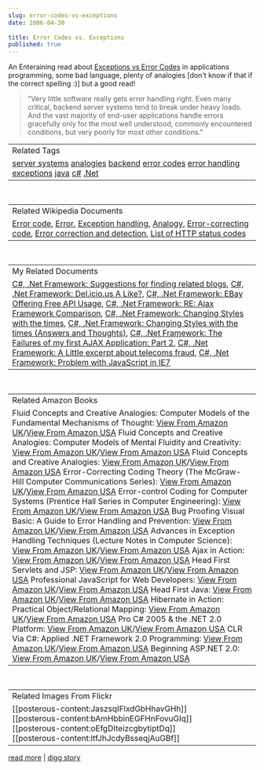 ```yaml
---
slug: error-codes-vs-exceptions
date: 2006-04-30
 
title: Error Codes vs. Exceptions
published: true
---
```

An Enteraining read about <a href="http://damienkatz.net/2006/04/error_code_vs_e.html"> Exceptions vs Error Codes</a> in applications programming, some bad language, plenty of analogies [don't know if that if the correct spelling :)] but a good read!<br /><blockquote class="posterous_medium_quote">"Very little software really gets error handling right. Even many critical, backend server systems tend to break under heavy loads. And the vast majority of end-user applications handle errors gracefully only for the most well understood, commonly encountered conditions, but very poorly for most other conditions."</blockquote><p /><table class="TechnoratiHead TagHeader">
<tr><td>Related Tags</td></tr>
<tr class="Technorati"><td>
<a href="http://www.kinlan.co.uk/tag/server%20systems" class="Tag" rel="tag">server systems</a> <a href="http://www.kinlan.co.uk/tag/analogies" class="Tag" rel="tag">analogies</a> <a href="http://www.kinlan.co.uk/tag/backend" class="Tag" rel="tag">backend</a> <a href="http://www.kinlan.co.uk/tag/error%20codes" class="Tag" rel="tag">error codes</a> <a href="http://www.kinlan.co.uk/tag/error%20handling" class="Tag" rel="tag">error handling</a> <a href="http://www.kinlan.co.uk/tag/exceptions" class="Tag" rel="tag">exceptions</a> <a href="http://www.kinlan.co.uk/tag/java" class="Tag" rel="tag">java</a> <a href="http://www.kinlan.co.uk/tag/c%23" class="Tag" rel="tag">c#</a> <a href="http://www.kinlan.co.uk/tag/.Net" class="Tag" rel="tag">.Net</a>
</td></tr>
</table><br /><table class="TechnoratiHead TagHeader">
<tr><td>Related Wikipedia Documents</td></tr>
<tr class="Technorati"><td>
<a href="http://en.wikipedia.org/wiki/Error_code" class="Tag" rel="tag">Error code</a>, <a href="http://en.wikipedia.org/wiki/Error" class="Tag" rel="tag">Error</a>, <a href="http://en.wikipedia.org/wiki/Exception_handling" class="Tag" rel="tag">Exception handling</a>, <a href="http://en.wikipedia.org/wiki/Analogy" class="Tag" rel="tag">Analogy</a>, <a href="http://en.wikipedia.org/wiki/Error-correcting_code" class="Tag" rel="tag">Error-correcting code</a>, <a href="http://en.wikipedia.org/wiki/Error_correction_and_detection" class="Tag" rel="tag">Error correction and detection</a>, <a href="http://en.wikipedia.org/wiki/List_of_HTTP_status_codes" class="Tag" rel="tag">List of HTTP status codes</a>
</td></tr>
</table><br /><table class="TechnoratiHead TagHeader">
<tr><td>My Related Documents</td></tr>
<tr class="Technorati"><td>
<a href="http://www.kinlan.co.uk/2005/11/suggestions-for-finding-related-blogs.html" class="Tag" rel="tag">C#, .Net Framework: Suggestions for finding related blogs</a>, <a href="http://www.kinlan.co.uk/2005/10/delicious-like.html" class="Tag" rel="tag">C#, .Net Framework: Del.icio.us A Like?</a>, <a href="http://www.kinlan.co.uk/2005/11/ebay-offering-free-api-usage.html" class="Tag" rel="tag">C#, .Net Framework: EBay Offering Free API Usage</a>, <a href="http://www.kinlan.co.uk/2005/10/re-ajax-framework-comparison.html" class="Tag" rel="tag">C#, .Net Framework: RE: Ajax Framework Comparison</a>, <a href="http://www.kinlan.co.uk/2005/06/changing-styles-with-times.html" class="Tag" rel="tag">C#, .Net Framework: Changing Styles with the times</a>, <a href="http://www.kinlan.co.uk/2005/06/changing-styles-with-times-answers-and.html" class="Tag" rel="tag">C#, .Net Framework: Changing Styles with the times (Answers and Thoughts)</a>, <a href="http://www.kinlan.co.uk/2005/09/failures-of-my-first-ajax-application.html" class="Tag" rel="tag">C#, .Net Framework: The Failures of my first AJAX Application: Part 2</a>, <a href="http://www.kinlan.co.uk/2005/12/little-excerpt-about-telecoms-fraud.html" class="Tag" rel="tag">C#, .Net Framework: A Little excerpt about telecoms fraud</a>, <a href="http://www.kinlan.co.uk/2005/10/problem-with-javascript-in_113008416967688222.html" class="Tag" rel="tag">C#, .Net Framework: Problem with JavaScript in IE7</a>
</td></tr>
</table><br /><table class="TechnoratiHead TagHeader">
<tr><td>Related Amazon Books</td></tr>
<tr class="Technorati"><td>Fluid Concepts and Creative Analogies: Computer Models of the Fundamental Mechanisms of Thought: <a href="http://www.amazon.co.uk/exec/obidos/redirect?tag=cnetfra-21&amp;link_code=xm2&amp;camp=2025&amp;creative=165953&amp;path=http://www.amazon.co.uk/gp/redirect.html%253fASIN=0465024750%2526tag=cnetfra-21%2526lcode=xm2%2526cID=2025%2526ccmID=165953%2526location=/o/ASIN/0465024750%25253FSubscriptionId=0CM2PVF6VAHJQKW5G782" class="Tag" rel="tag">View From Amazon UK</a>/<a href="http://www.amazon.com/exec/obidos/redirect?tag=cnetfra-20&amp;link_code=xm2&amp;camp=2025&amp;creative=165953&amp;path=http://www.amazon.com/gp/redirect.html%253fASIN=0465024750%2526tag=cnetfra-20%2526lcode=xm2%2526cID=2025%2526ccmID=165953%2526location=/o/ASIN/0465024750%25253FSubscriptionId=0CM2PVF6VAHJQKW5G782" class="Tag" rel="tag">View From Amazon USA</a> Fluid Concepts and Creative Analogies: Computer Models of Mental Fluidity and Creativity: <a href="http://www.amazon.co.uk/exec/obidos/redirect?tag=cnetfra-21&amp;link_code=xm2&amp;camp=2025&amp;creative=165953&amp;path=http://www.amazon.co.uk/gp/redirect.html%253fASIN=0465051545%2526tag=cnetfra-21%2526lcode=xm2%2526cID=2025%2526ccmID=165953%2526location=/o/ASIN/0465051545%25253FSubscriptionId=0CM2PVF6VAHJQKW5G782" class="Tag" rel="tag">View From Amazon UK</a>/<a href="http://www.amazon.com/exec/obidos/redirect?tag=cnetfra-20&amp;link_code=xm2&amp;camp=2025&amp;creative=165953&amp;path=http://www.amazon.com/gp/redirect.html%253fASIN=0465051545%2526tag=cnetfra-20%2526lcode=xm2%2526cID=2025%2526ccmID=165953%2526location=/o/ASIN/0465051545%25253FSubscriptionId=0CM2PVF6VAHJQKW5G782" class="Tag" rel="tag">View From Amazon USA</a> Fluid Concepts and Creative Analogies: <a href="http://www.amazon.co.uk/exec/obidos/redirect?tag=cnetfra-21&amp;link_code=xm2&amp;camp=2025&amp;creative=165953&amp;path=http://www.amazon.co.uk/gp/redirect.html%253fASIN=0745010660%2526tag=cnetfra-21%2526lcode=xm2%2526cID=2025%2526ccmID=165953%2526location=/o/ASIN/0745010660%25253FSubscriptionId=0CM2PVF6VAHJQKW5G782" class="Tag" rel="tag">View From Amazon UK</a>/<a href="http://www.amazon.com/exec/obidos/redirect?tag=cnetfra-20&amp;link_code=xm2&amp;camp=2025&amp;creative=165953&amp;path=http://www.amazon.com/gp/redirect.html%253fASIN=0745010660%2526tag=cnetfra-20%2526lcode=xm2%2526cID=2025%2526ccmID=165953%2526location=/o/ASIN/0745010660%25253FSubscriptionId=0CM2PVF6VAHJQKW5G782" class="Tag" rel="tag">View From Amazon USA</a> Error-Correcting Coding Theory (The McGraw-Hill Computer Communications Series): <a href="http://www.amazon.co.uk/exec/obidos/redirect?tag=cnetfra-21&amp;link_code=xm2&amp;camp=2025&amp;creative=165953&amp;path=http://www.amazon.co.uk/gp/redirect.html%253fASIN=0070520615%2526tag=cnetfra-21%2526lcode=xm2%2526cID=2025%2526ccmID=165953%2526location=/o/ASIN/0070520615%25253FSubscriptionId=0CM2PVF6VAHJQKW5G782" class="Tag" rel="tag">View From Amazon UK</a>/<a href="http://www.amazon.com/exec/obidos/redirect?tag=cnetfra-20&amp;link_code=xm2&amp;camp=2025&amp;creative=165953&amp;path=http://www.amazon.com/gp/redirect.html%253fASIN=0070520615%2526tag=cnetfra-20%2526lcode=xm2%2526cID=2025%2526ccmID=165953%2526location=/o/ASIN/0070520615%25253FSubscriptionId=0CM2PVF6VAHJQKW5G782" class="Tag" rel="tag">View From Amazon USA</a> Error-control Coding for Computer Systems (Prentice Hall Series in Computer Engineering): <a href="http://www.amazon.co.uk/exec/obidos/redirect?tag=cnetfra-21&amp;link_code=xm2&amp;camp=2025&amp;creative=165953&amp;path=http://www.amazon.co.uk/gp/redirect.html%253fASIN=0132839539%2526tag=cnetfra-21%2526lcode=xm2%2526cID=2025%2526ccmID=165953%2526location=/o/ASIN/0132839539%25253FSubscriptionId=0CM2PVF6VAHJQKW5G782" class="Tag" rel="tag">View From Amazon UK</a>/<a href="http://www.amazon.com/exec/obidos/redirect?tag=cnetfra-20&amp;link_code=xm2&amp;camp=2025&amp;creative=165953&amp;path=http://www.amazon.com/gp/redirect.html%253fASIN=0132839539%2526tag=cnetfra-20%2526lcode=xm2%2526cID=2025%2526ccmID=165953%2526location=/o/ASIN/0132839539%25253FSubscriptionId=0CM2PVF6VAHJQKW5G782" class="Tag" rel="tag">View From Amazon USA</a> Bug Proofing Visual Basic: A Guide to Error Handling and Prevention: <a href="http://www.amazon.co.uk/exec/obidos/redirect?tag=cnetfra-21&amp;link_code=xm2&amp;camp=2025&amp;creative=165953&amp;path=http://www.amazon.co.uk/gp/redirect.html%253fASIN=0471323519%2526tag=cnetfra-21%2526lcode=xm2%2526cID=2025%2526ccmID=165953%2526location=/o/ASIN/0471323519%25253FSubscriptionId=0CM2PVF6VAHJQKW5G782" class="Tag" rel="tag">View From Amazon UK</a>/<a href="http://www.amazon.com/exec/obidos/redirect?tag=cnetfra-20&amp;link_code=xm2&amp;camp=2025&amp;creative=165953&amp;path=http://www.amazon.com/gp/redirect.html%253fASIN=0471323519%2526tag=cnetfra-20%2526lcode=xm2%2526cID=2025%2526ccmID=165953%2526location=/o/ASIN/0471323519%25253FSubscriptionId=0CM2PVF6VAHJQKW5G782" class="Tag" rel="tag">View From Amazon USA</a> Advances in Exception Handling Techniques (Lecture Notes in Computer Science): <a href="http://www.amazon.co.uk/exec/obidos/redirect?tag=cnetfra-21&amp;link_code=xm2&amp;camp=2025&amp;creative=165953&amp;path=http://www.amazon.co.uk/gp/redirect.html%253fASIN=3540419527%2526tag=cnetfra-21%2526lcode=xm2%2526cID=2025%2526ccmID=165953%2526location=/o/ASIN/3540419527%25253FSubscriptionId=0CM2PVF6VAHJQKW5G782" class="Tag" rel="tag">View From Amazon UK</a>/<a href="http://www.amazon.com/exec/obidos/redirect?tag=cnetfra-20&amp;link_code=xm2&amp;camp=2025&amp;creative=165953&amp;path=http://www.amazon.com/gp/redirect.html%253fASIN=3540419527%2526tag=cnetfra-20%2526lcode=xm2%2526cID=2025%2526ccmID=165953%2526location=/o/ASIN/3540419527%25253FSubscriptionId=0CM2PVF6VAHJQKW5G782" class="Tag" rel="tag">View From Amazon USA</a> Ajax in Action: <a href="http://www.amazon.co.uk/exec/obidos/redirect?tag=cnetfra-21&amp;link_code=xm2&amp;camp=2025&amp;creative=165953&amp;path=http://www.amazon.co.uk/gp/redirect.html%253fASIN=1932394613%2526tag=cnetfra-21%2526lcode=xm2%2526cID=2025%2526ccmID=165953%2526location=/o/ASIN/1932394613%25253FSubscriptionId=0CM2PVF6VAHJQKW5G782" class="Tag" rel="tag">View From Amazon UK</a>/<a href="http://www.amazon.com/exec/obidos/redirect?tag=cnetfra-20&amp;link_code=xm2&amp;camp=2025&amp;creative=165953&amp;path=http://www.amazon.com/gp/redirect.html%253fASIN=1932394613%2526tag=cnetfra-20%2526lcode=xm2%2526cID=2025%2526ccmID=165953%2526location=/o/ASIN/1932394613%25253FSubscriptionId=0CM2PVF6VAHJQKW5G782" class="Tag" rel="tag">View From Amazon USA</a> Head First Servlets and JSP: <a href="http://www.amazon.co.uk/exec/obidos/redirect?tag=cnetfra-21&amp;link_code=xm2&amp;camp=2025&amp;creative=165953&amp;path=http://www.amazon.co.uk/gp/redirect.html%253fASIN=0596005407%2526tag=cnetfra-21%2526lcode=xm2%2526cID=2025%2526ccmID=165953%2526location=/o/ASIN/0596005407%25253FSubscriptionId=0CM2PVF6VAHJQKW5G782" class="Tag" rel="tag">View From Amazon UK</a>/<a href="http://www.amazon.com/exec/obidos/redirect?tag=cnetfra-20&amp;link_code=xm2&amp;camp=2025&amp;creative=165953&amp;path=http://www.amazon.com/gp/redirect.html%253fASIN=0596005407%2526tag=cnetfra-20%2526lcode=xm2%2526cID=2025%2526ccmID=165953%2526location=/o/ASIN/0596005407%25253FSubscriptionId=0CM2PVF6VAHJQKW5G782" class="Tag" rel="tag">View From Amazon USA</a> Professional JavaScript for Web Developers: <a href="http://www.amazon.co.uk/exec/obidos/redirect?tag=cnetfra-21&amp;link_code=xm2&amp;camp=2025&amp;creative=165953&amp;path=http://www.amazon.co.uk/gp/redirect.html%253fASIN=0764579088%2526tag=cnetfra-21%2526lcode=xm2%2526cID=2025%2526ccmID=165953%2526location=/o/ASIN/0764579088%25253FSubscriptionId=0CM2PVF6VAHJQKW5G782" class="Tag" rel="tag">View From Amazon UK</a>/<a href="http://www.amazon.com/exec/obidos/redirect?tag=cnetfra-20&amp;link_code=xm2&amp;camp=2025&amp;creative=165953&amp;path=http://www.amazon.com/gp/redirect.html%253fASIN=0764579088%2526tag=cnetfra-20%2526lcode=xm2%2526cID=2025%2526ccmID=165953%2526location=/o/ASIN/0764579088%25253FSubscriptionId=0CM2PVF6VAHJQKW5G782" class="Tag" rel="tag">View From Amazon USA</a> Head First Java: <a href="http://www.amazon.co.uk/exec/obidos/redirect?tag=cnetfra-21&amp;link_code=xm2&amp;camp=2025&amp;creative=165953&amp;path=http://www.amazon.co.uk/gp/redirect.html%253fASIN=0596009208%2526tag=cnetfra-21%2526lcode=xm2%2526cID=2025%2526ccmID=165953%2526location=/o/ASIN/0596009208%25253FSubscriptionId=0CM2PVF6VAHJQKW5G782" class="Tag" rel="tag">View From Amazon UK</a>/<a href="http://www.amazon.com/exec/obidos/redirect?tag=cnetfra-20&amp;link_code=xm2&amp;camp=2025&amp;creative=165953&amp;path=http://www.amazon.com/gp/redirect.html%253fASIN=0596009208%2526tag=cnetfra-20%2526lcode=xm2%2526cID=2025%2526ccmID=165953%2526location=/o/ASIN/0596009208%25253FSubscriptionId=0CM2PVF6VAHJQKW5G782" class="Tag" rel="tag">View From Amazon USA</a> Hibernate in Action: Practical Object/Relational Mapping: <a href="http://www.amazon.co.uk/exec/obidos/redirect?tag=cnetfra-21&amp;link_code=xm2&amp;camp=2025&amp;creative=165953&amp;path=http://www.amazon.co.uk/gp/redirect.html%253fASIN=193239415X%2526tag=cnetfra-21%2526lcode=xm2%2526cID=2025%2526ccmID=165953%2526location=/o/ASIN/193239415X%25253FSubscriptionId=0CM2PVF6VAHJQKW5G782" class="Tag" rel="tag">View From Amazon UK</a>/<a href="http://www.amazon.com/exec/obidos/redirect?tag=cnetfra-20&amp;link_code=xm2&amp;camp=2025&amp;creative=165953&amp;path=http://www.amazon.com/gp/redirect.html%253fASIN=193239415X%2526tag=cnetfra-20%2526lcode=xm2%2526cID=2025%2526ccmID=165953%2526location=/o/ASIN/193239415X%25253FSubscriptionId=0CM2PVF6VAHJQKW5G782" class="Tag" rel="tag">View From Amazon USA</a> Pro C# 2005 &amp; the .NET 2.0 Platform: <a href="http://www.amazon.co.uk/exec/obidos/redirect?tag=cnetfra-21&amp;link_code=xm2&amp;camp=2025&amp;creative=165953&amp;path=http://www.amazon.co.uk/gp/redirect.html%253fASIN=1590594193%2526tag=cnetfra-21%2526lcode=xm2%2526cID=2025%2526ccmID=165953%2526location=/o/ASIN/1590594193%25253FSubscriptionId=0CM2PVF6VAHJQKW5G782" class="Tag" rel="tag">View From Amazon UK</a>/<a href="http://www.amazon.com/exec/obidos/redirect?tag=cnetfra-20&amp;link_code=xm2&amp;camp=2025&amp;creative=165953&amp;path=http://www.amazon.com/gp/redirect.html%253fASIN=1590594193%2526tag=cnetfra-20%2526lcode=xm2%2526cID=2025%2526ccmID=165953%2526location=/o/ASIN/1590594193%25253FSubscriptionId=0CM2PVF6VAHJQKW5G782" class="Tag" rel="tag">View From Amazon USA</a> CLR Via C#: Applied .NET Framework 2.0 Programming: <a href="http://www.amazon.co.uk/exec/obidos/redirect?tag=cnetfra-21&amp;link_code=xm2&amp;camp=2025&amp;creative=165953&amp;path=http://www.amazon.co.uk/gp/redirect.html%253fASIN=0735621632%2526tag=cnetfra-21%2526lcode=xm2%2526cID=2025%2526ccmID=165953%2526location=/o/ASIN/0735621632%25253FSubscriptionId=0CM2PVF6VAHJQKW5G782" class="Tag" rel="tag">View From Amazon UK</a>/<a href="http://www.amazon.com/exec/obidos/redirect?tag=cnetfra-20&amp;link_code=xm2&amp;camp=2025&amp;creative=165953&amp;path=http://www.amazon.com/gp/redirect.html%253fASIN=0735621632%2526tag=cnetfra-20%2526lcode=xm2%2526cID=2025%2526ccmID=165953%2526location=/o/ASIN/0735621632%25253FSubscriptionId=0CM2PVF6VAHJQKW5G782" class="Tag" rel="tag">View From Amazon USA</a> Beginning ASP.NET 2.0: <a href="http://www.amazon.co.uk/exec/obidos/redirect?tag=cnetfra-21&amp;link_code=xm2&amp;camp=2025&amp;creative=165953&amp;path=http://www.amazon.co.uk/gp/redirect.html%253fASIN=0764588508%2526tag=cnetfra-21%2526lcode=xm2%2526cID=2025%2526ccmID=165953%2526location=/o/ASIN/0764588508%25253FSubscriptionId=0CM2PVF6VAHJQKW5G782" class="Tag" rel="tag">View From Amazon UK</a>/<a href="http://www.amazon.com/exec/obidos/redirect?tag=cnetfra-20&amp;link_code=xm2&amp;camp=2025&amp;creative=165953&amp;path=http://www.amazon.com/gp/redirect.html%253fASIN=0764588508%2526tag=cnetfra-20%2526lcode=xm2%2526cID=2025%2526ccmID=165953%2526location=/o/ASIN/0764588508%25253FSubscriptionId=0CM2PVF6VAHJQKW5G782" class="Tag" rel="tag">View From Amazon USA</a>
</td></tr>
</table><br /><table class="TechnoratiHead TagHeader">
<tr><td>Related Images From Flickr</td></tr>
<tr class="Technorati"><td>
<span style="float: left;">[[posterous-content:JaszsqIFlxdGbHhavGHh]]</span><span style="float: left;">[[posterous-content:bAmHbbinEGFHnFovuGIq]]</span><span style="float: left;">[[posterous-content:oEfgDIteizcgbytiptDq]]</span><span style="float: left;">[[posterous-content:ltfJhJcdyBsseqjAuGBf]]</span>
</td></tr>
</table><p /><a href="http://damienkatz.net/2006/04/error_code_vs_e.html">read more</a> | <a href="http://digg.com/software/Error_Codes_vs._Exceptions">digg story</a><div class="blogger-post-footer"><img class="posterous_download_image" src="https://blogger.googleusercontent.com/tracker/8109338-114639888114180097?l=www.kinlan.co.uk%2Findex.html" height="1" alt="" width="1" /></div>

